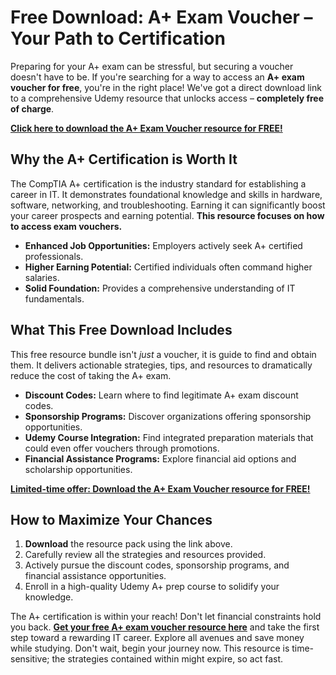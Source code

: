 # Free Download: A+ Exam Voucher – Your Path to Certification

Preparing for your A+ exam can be stressful, but securing a voucher doesn't have to be. If you're searching for a way to access an **A+ exam voucher for free**, you're in the right place! We've got a direct download link to a comprehensive Udemy resource that unlocks access – **completely free of charge**.

[**Click here to download the A+ Exam Voucher resource for FREE!**](https://udemywork.com/a-exam-voucher)

## Why the A+ Certification is Worth It

The CompTIA A+ certification is the industry standard for establishing a career in IT. It demonstrates foundational knowledge and skills in hardware, software, networking, and troubleshooting. Earning it can significantly boost your career prospects and earning potential. **This resource focuses on how to access exam vouchers.**

*   **Enhanced Job Opportunities:** Employers actively seek A+ certified professionals.
*   **Higher Earning Potential:** Certified individuals often command higher salaries.
*   **Solid Foundation:** Provides a comprehensive understanding of IT fundamentals.

## What This Free Download Includes

This free resource bundle isn't *just* a voucher, it is guide to find and obtain them. It delivers actionable strategies, tips, and resources to dramatically reduce the cost of taking the A+ exam.

*   **Discount Codes:** Learn where to find legitimate A+ exam discount codes.
*   **Sponsorship Programs:** Discover organizations offering sponsorship opportunities.
*   **Udemy Course Integration:** Find integrated preparation materials that could even offer vouchers through promotions.
*   **Financial Assistance Programs:** Explore financial aid options and scholarship opportunities.

[**Limited-time offer: Download the A+ Exam Voucher resource for FREE!**](https://udemywork.com/a-exam-voucher)

## How to Maximize Your Chances

1.  **Download** the resource pack using the link above.
2.  Carefully review all the strategies and resources provided.
3.  Actively pursue the discount codes, sponsorship programs, and financial assistance opportunities.
4.  Enroll in a high-quality Udemy A+ prep course to solidify your knowledge.

The A+ certification is within your reach! Don't let financial constraints hold you back. **[Get your free A+ exam voucher resource here](https://udemywork.com/a-exam-voucher)** and take the first step toward a rewarding IT career. Explore all avenues and save money while studying. Don't wait, begin your journey now. This resource is time-sensitive; the strategies contained within might expire, so act fast.
